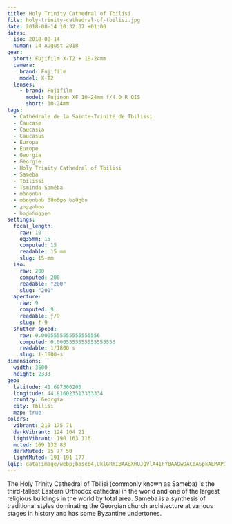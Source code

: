 ```yaml
---
title: Holy Trinity Cathedral of Tbilisi
file: holy-trinity-cathedral-of-tbilisi.jpg
date: 2018-08-14 10:32:37 +01:00
dates:
  iso: 2018-08-14
  human: 14 August 2018
gear:
  short: Fujifilm X-T2 + 10-24mm
  camera:
    brand: Fujifilm
    model: X-T2
  lenses:
    - brand: Fujifilm
      model: Fujinon XF 10-24mm f/4.0 R OIS
      short: 10-24mm
tags:
  - Cathédrale de la Sainte-Trinité de Tbilissi
  - Caucase
  - Caucasia
  - Caucasus
  - Europa
  - Europe
  - Georgia
  - Géorgie
  - Holy Trinity Cathedral of Tbilisi
  - Sameba
  - Tbilissi
  - Tsminda Saméba
  - თბილისი
  - თბილისის წმინდა სამები
  - კავკასია
  - საქართველო
settings:
  focal_length:
    raw: 10
    eq35mm: 15
    computed: 15
    readable: 15 mm
    slug: 15-mm
  iso:
    raw: 200
    computed: 200
    readable: "200"
    slug: "200"
  aperture:
    raw: 9
    computed: 9
    readable: ƒ/9
    slug: f-9
  shutter_speed:
    raw: 0.0005555555555555556
    computed: 0.0005555555555555556
    readable: 1/1800 s
    slug: 1-1800-s
dimensions:
  width: 3500
  height: 2333
geo:
  latitude: 41.697300205
  longitude: 44.816023513333334
  country: Georgia
  city: Tbilisi
  map: true
colors:
  vibrant: 219 175 71
  darkVibrant: 124 104 21
  lightVibrant: 190 163 116
  muted: 169 132 83
  darkMuted: 95 77 50
  lightMuted: 191 191 177
lqip: data:image/webp;base64,UklGRmIBAABXRUJQVlA4IFYBAADwDACdASpkAEMAP3GmyVo0rL+wKvlc2/AuCWUA0JBWoTHQC7t9rH8tE27KMJ5mp3m6ceBk/dofiZXaHuQwhaOLycyQ/+Jy33g/0I66eAnxDTqV1y9vGR+DR9S/iFmRjamjaJNPcQL9CSSPhgS3gRFUAP7txNXPK1qbWPRsBGC61I3UzDmtqQcwcTeVg+TtxjVmo0uTKD0W+ZZgcI9OKSM1s0Xxy5sjNHwt0VvKs+rINnJpfMIZIa0K//5SKBofDPs69szxbY+BAT34WTZ/z+sceFGtB4hj0mW/HSjkcd1eOyLCMefFMgswK7C1lugmbANM8A3r2t1GaiECVzQGbfJAVyheUpJ0HccLXmwpmlEikF+LCFz5mqjcKf4uZu5xGoTPhXUHpBCHqa0uPE3i3X/lsppPQrcXms17Kz8SQsrobZvXzY+hQN5ZIo7eoEjAXgJTu3uqAAA=
---
```


The Holy Trinity Cathedral of Tbilisi (commonly known as Sameba) is the third-tallest Eastern Orthodox cathedral in the world and one of the largest religious buildings in the world by total area. Sameba is a synthesis of traditional styles dominating the Georgian church architecture at various stages in history and has some Byzantine undertones.
